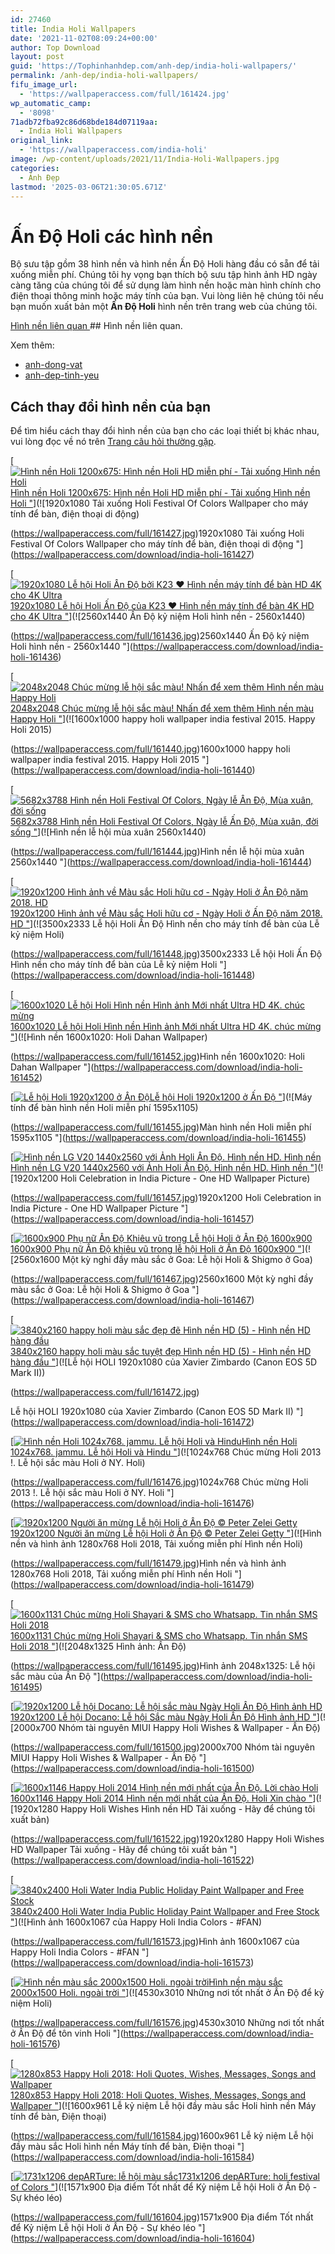 ```yaml
---
id: 27460
title: India Holi Wallpapers
date: '2021-11-02T08:09:24+00:00'
author: Top Download
layout: post
guid: 'https://Tophinhanhdep.com/anh-dep/india-holi-wallpapers/'
permalink: /anh-dep/india-holi-wallpapers/
fifu_image_url:
  - 'https://wallpaperaccess.com/full/161424.jpg'
wp_automatic_camp:
  - '8098'
71adb72fba92c86d68bde184d07119aa:
  - India Holi Wallpapers
original_link:
  - 'https://wallpaperaccess.com/india-holi'
image: /wp-content/uploads/2021/11/India-Holi-Wallpapers.jpg
categories:
  - Ảnh Đẹp
lastmod: '2025-03-06T21:30:05.671Z'
---
```

# Ấn Độ Holi các hình nền

Bộ sưu tập gồm 38 hình nền và hình nền Ấn Độ Holi hàng đầu có sẵn để tải xuống miễn phí. Chúng tôi hy vọng bạn thích bộ sưu tập hình ảnh HD ngày càng tăng của chúng tôi để sử dụng làm hình nền hoặc màn hình chính cho điện thoại thông minh hoặc máy tính của bạn. Vui lòng liên hệ chúng tôi nếu bạn muốn xuất bản một **Ấn Độ Holi** hình nền trên trang web của chúng tôi.

[Hình nền liên quan ](#related) ## Hình nền liên quan.

   
 Xem thêm:

   
- [anh-dong-vat](https://tophinhanhdep.com/the-gioi-dong-vat/anh-dong-vat/)
- [anh-dep-tinh-yeu](https://tophinhanhdep.com/anh-tinh-yeu/anh-dep-tinh-yeu/)

## Cách thay đổi hình nền của bạn

Để tìm hiểu cách thay đổi hình nền của bạn cho các loại thiết bị khác nhau, vui lòng đọc về nó trên [Trang câu hỏi thường gặp](https://tophinhanhdep.com/faq/).

  
[[![Hình nền Holi 1200x675: Hình nền Holi HD miễn phí - Tải xuống Hình nền Holi](https://wallpaperaccess.com/full/161424.jpg)Hình nền Holi 1200x675: Hình nền Holi HD miễn phí - Tải xuống Hình nền Holi "](https://wallpaperaccess.com/download/india-holi-161424)](![1920x1080 Tải xuống Holi Festival Of Colors Wallpaper cho máy tính để bàn, điện thoại di động)

(https://wallpaperaccess.com/full/161427.jpg)1920x1080 Tải xuống Holi Festival Of Colors Wallpaper cho máy tính để bàn, điện thoại di động "](https://wallpaperaccess.com/download/india-holi-161427)

[[![1920x1080 Lễ hội Holi Ấn Độ bởi K23 ❤ Hình nền máy tính để bàn HD 4K cho 4K Ultra](https://wallpaperaccess.com/full/161430.jpg)1920x1080 Lễ hội Holi Ấn Độ của K23 ❤ Hình nền máy tính để bàn 4K HD cho 4K Ultra "](https://wallpaperaccess.com/download/india-holi-161430)](![2560x1440 Ấn Độ kỷ niệm Holi hình nền - 2560x1440)

(https://wallpaperaccess.com/full/161436.jpg)2560x1440 Ấn Độ kỷ niệm Holi hình nền - 2560x1440 "](https://wallpaperaccess.com/download/india-holi-161436)

[[![2048x2048 Chúc mừng lễ hội sắc màu!  Nhấn để xem thêm Hình nền màu Happy Holi](https://wallpaperaccess.com/full/161439.jpg)2048x2048 Chúc mừng lễ hội sắc màu! Nhấn để xem thêm Hình nền màu Happy Holi "](https://wallpaperaccess.com/download/india-holi-161439)](![1600x1000 happy holi wallpaper india festival 2015. Happy Holi 2015)

(https://wallpaperaccess.com/full/161440.jpg)1600x1000 happy holi wallpaper india festival 2015. Happy Holi 2015 "](https://wallpaperaccess.com/download/india-holi-161440)

[[![5682x3788 Hình nền Holi Festival Of Colors, Ngày lễ Ấn Độ, Mùa xuân, đời sống](https://wallpaperaccess.com/full/161441.jpg)5682x3788 Hình nền Holi Festival Of Colors, Ngày lễ Ấn Độ, Mùa xuân, đời sống "](https://wallpaperaccess.com/download/india-holi-161441)](![Hình nền lễ hội mùa xuân 2560x1440)

(https://wallpaperaccess.com/full/161444.jpg)Hình nền lễ hội mùa xuân 2560x1440 "](https://wallpaperaccess.com/download/india-holi-161444)

[[![1920x1200 Hình ảnh về Màu sắc Holi hữu cơ - Ngày Holi ở Ấn Độ năm 2018. HD](https://wallpaperaccess.com/full/161447.jpg)1920x1200 Hình ảnh về Màu sắc Holi hữu cơ - Ngày Holi ở Ấn Độ năm 2018. HD "](https://wallpaperaccess.com/download/india-holi-161447)](![3500x2333 Lễ hội Holi Ấn Độ Hình nền cho máy tính để bàn của Lễ kỷ niệm Holi)

(https://wallpaperaccess.com/full/161448.jpg)3500x2333 Lễ hội Holi Ấn Độ Hình nền cho máy tính để bàn của Lễ kỷ niệm Holi "](https://wallpaperaccess.com/download/india-holi-161448)

[[![1600x1020 Lễ hội Holi Hình nền Hình ảnh Mới nhất Ultra HD 4K.  chúc mừng](https://wallpaperaccess.com/full/161451.jpg)1600x1020 Lễ hội Holi Hình nền Hình ảnh Mới nhất Ultra HD 4K. chúc mừng "](https://wallpaperaccess.com/download/india-holi-161451)](![Hình nền 1600x1020: Holi Dahan Wallpaper)

(https://wallpaperaccess.com/full/161452.jpg)Hình nền 1600x1020: Holi Dahan Wallpaper "](https://wallpaperaccess.com/download/india-holi-161452)

[[![Lễ hội Holi 1920x1200 ở Ấn Độ](https://wallpaperaccess.com/full/161454.jpg)Lễ hội Holi 1920x1200 ở Ấn Độ "](https://wallpaperaccess.com/download/india-holi-161454)](![Máy tính để bàn hình nền Holi miễn phí 1595x1105)

(https://wallpaperaccess.com/full/161455.jpg)Màn hình nền Holi miễn phí 1595x1105 "](https://wallpaperaccess.com/download/india-holi-161455)

[[![Hình nền LG V20 1440x2560 với Ảnh Holi Ấn Độ.  Hình nền HD.  Hình nền](https://wallpaperaccess.com/full/161456.jpg)Hình nền LG V20 1440x2560 với Ảnh Holi Ấn Độ. Hình nền HD. Hình nền "](https://wallpaperaccess.com/download/india-holi-161456)](![1920x1200 Holi Celebration in India Picture - One HD Wallpaper Picture)

(https://wallpaperaccess.com/full/161457.jpg)1920x1200 Holi Celebration in India Picture - One HD Wallpaper Picture "](https://wallpaperaccess.com/download/india-holi-161457)

[[![1600x900 Phụ nữ Ấn Độ Khiêu vũ trong Lễ hội Holi ở Ấn Độ 1600x900](https://wallpaperaccess.com/full/161464.jpg)1600x900 Phụ nữ Ấn Độ khiêu vũ trong lễ hội Holi ở Ấn Độ 1600x900 "](https://wallpaperaccess.com/download/india-holi-161464)](![2560x1600 Một kỳ nghỉ đầy màu sắc ở Goa: Lễ hội Holi & Shigmo ở Goa)

(https://wallpaperaccess.com/full/161467.jpg)2560x1600 Một kỳ nghỉ đầy màu sắc ở Goa: Lễ hội Holi &amp; Shigmo ở Goa "](https://wallpaperaccess.com/download/india-holi-161467)

[[![3840x2160 happy holi màu sắc đẹp đẽ Hình nền HD (5) - Hình nền HD hàng đầu](https://wallpaperaccess.com/full/161469.jpg)3840x2160 happy holi màu sắc tuyệt đẹp Hình nền HD (5) - Hình nền HD hàng đầu "](https://wallpaperaccess.com/download/india-holi-161469)](![Lễ hội HOLI 1920x1080 của Xavier Zimbardo (Canon EOS 5D Mark II))

(https://wallpaperaccess.com/full/161472.jpg)

Lễ hội HOLI 1920x1080 của Xavier Zimbardo (Canon EOS 5D Mark II) "](https://wallpaperaccess.com/download/india-holi-161472)

 [[![Hình nền Holi 1024x768.  jammu.  Lễ hội Holi và Hindu](https://wallpaperaccess.com/full/161474.jpg)Hình nền Holi 1024x768. jammu. Lễ hội Holi và Hindu "](https://wallpaperaccess.com/download/india-holi-161474)](![1024x768 Chúc mừng Holi 2013 !.  Lễ hội sắc màu Holi ở NY.  Holi)

(https://wallpaperaccess.com/full/161476.jpg)1024x768 Chúc mừng Holi 2013 !. Lễ hội sắc màu Holi ở NY. Holi "](https://wallpaperaccess.com/download/india-holi-161476)

[[![1920x1200 Người ăn mừng Lễ hội Holi ở Ấn Độ © Peter Zelei Getty](https://wallpaperaccess.com/full/161477.jpg)1920x1200 Người ăn mừng Lễ hội Holi ở Ấn Độ © Peter Zelei Getty "](https://wallpaperaccess.com/download/india-holi-161477)](![Hình nền và hình ảnh 1280x768 Holi 2018, Tải xuống miễn phí Hình nền Holi)

(https://wallpaperaccess.com/full/161479.jpg)Hình nền và hình ảnh 1280x768 Holi 2018, Tải xuống miễn phí Hình nền Holi "](https://wallpaperaccess.com/download/india-holi-161479)

[[![1600x1131 Chúc mừng Holi Shayari & SMS cho Whatsapp.  Tin nhắn SMS Holi 2018](https://wallpaperaccess.com/full/161493.jpg)1600x1131 Chúc mừng Holi Shayari &amp; SMS cho Whatsapp. Tin nhắn SMS Holi 2018 "](https://wallpaperaccess.com/download/india-holi-161493)](![2048x1325 Hình ảnh: Ấn Độ)

(https://wallpaperaccess.com/full/161495.jpg)Hình ảnh 2048x1325: Lễ hội sắc màu của Ấn Độ "](https://wallpaperaccess.com/download/india-holi-161495)

[[![1920x1200 Lễ hội Docano: Lễ hội sắc màu Ngày Holi Ấn Độ Hình ảnh HD](https://wallpaperaccess.com/full/161498.jpg)1920x1200 Lễ hội Docano: Lễ hội Sắc màu Ngày Holi Ấn Độ Hình ảnh HD "](https://wallpaperaccess.com/download/india-holi-161498)](![2000x700 Nhóm tài nguyên MIUI Happy Holi Wishes & Wallpaper - Ấn Độ)

(https://wallpaperaccess.com/full/161500.jpg)2000x700 Nhóm tài nguyên MIUI Happy Holi Wishes &amp; Wallpaper - Ấn Độ "](https://wallpaperaccess.com/download/india-holi-161500)

[[![1600x1146 Happy Holi 2014 Hình nền mới nhất của Ấn Độ.  Lời chào Holi](https://wallpaperaccess.com/full/161519.jpg)1600x1146 Happy Holi 2014 Hình nền mới nhất của Ấn Độ. Holi Xin chào "](https://wallpaperaccess.com/download/india-holi-161519)](![1920x1280 Happy Holi Wishes Hình nền HD Tải xuống - Hãy để chúng tôi xuất bản)

(https://wallpaperaccess.com/full/161522.jpg)1920x1280 Happy Holi Wishes HD Wallpaper Tải xuống - Hãy để chúng tôi xuất bản "](https://wallpaperaccess.com/download/india-holi-161522)

[[![3840x2400 Holi Water India Public Holiday Paint Wallpaper and Free Stock](https://wallpaperaccess.com/full/161566.jpg)3840x2400 Holi Water India Public Holiday Paint Wallpaper and Free Stock "](https://wallpaperaccess.com/download/india-holi-161566)](![Hình ảnh 1600x1067 của Happy Holi India Colors - #FAN)

(https://wallpaperaccess.com/full/161573.jpg)Hình ảnh 1600x1067 của Happy Holi India Colors - #FAN "](https://wallpaperaccess.com/download/india-holi-161573)

[[![Hình nền màu sắc 2000x1500 Holi.  ngoài trời](https://wallpaperaccess.com/full/161575.jpg)Hình nền màu sắc 2000x1500 Holi. ngoài trời "](https://wallpaperaccess.com/download/india-holi-161575)](![4530x3010 Những nơi tốt nhất ở Ấn Độ để kỷ niệm Holi)

(https://wallpaperaccess.com/full/161576.jpg)4530x3010 Những nơi tốt nhất ở Ấn Độ để tôn vinh Holi "](https://wallpaperaccess.com/download/india-holi-161576)

[[![1280x853 Happy Holi 2018: Holi Quotes, Wishes, Messages, Songs and Wallpaper](https://wallpaperaccess.com/full/161582.jpg)1280x853 Happy Holi 2018: Holi Quotes, Wishes, Messages, Songs and Wallpaper "](https://wallpaperaccess.com/download/india-holi-161582)](![1600x961 Lễ kỷ niệm Lễ hội đầy màu sắc Holi hình nền Máy tính để bàn, Điện thoại)

(https://wallpaperaccess.com/full/161584.jpg)1600x961 Lễ kỷ niệm Lễ hội đầy màu sắc Holi hình nền Máy tính để bàn, Điện thoại "](https://wallpaperaccess.com/download/india-holi-161584)

[[![1731x1206 depARTure: lễ hội màu sắc](https://wallpaperaccess.com/full/161587.jpg)1731x1206 depARTure: holi festival of Colors "](https://wallpaperaccess.com/download/india-holi-161587)](![1571x900 Địa điểm Tốt nhất để Kỷ niệm Lễ hội Holi ở Ấn Độ - Sự khéo léo)

(https://wallpaperaccess.com/full/161604.jpg)1571x900 Địa điểm Tốt nhất để Kỷ niệm Lễ hội Holi ở Ấn Độ - Sự khéo léo "](https://wallpaperaccess.com/download/india-holi-161604)
